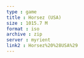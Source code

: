 ```yaml
---
type : game
title : Horsez (USA)
size : 1015.7 M
format : iso
archive : zip
server : myrient
link2 : Horsez%20%28USA%29
---
```

